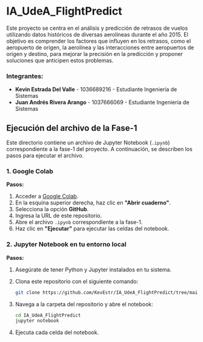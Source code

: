 # IA_UdeA_FlightPredict

Este proyecto se centra en el análisis y predicción de retrasos de vuelos utilizando datos históricos de diversas aerolíneas durante el año 2015. El objetivo es comprender los factores que influyen en los retrasos, como el aeropuerto de origen, la aerolínea y las interacciones entre aeropuertos de origen y destino, para mejorar la precisión en la predicción y proponer soluciones que anticipen estos problemas.

### Integrantes:
- **Kevin Estrada Del Valle** - 1036689216 - Estudiante Ingeniería de Sistemas
- **Juan Andrés Rivera Arango** - 1037666069 - Estudiante Ingeniería de Sistemas

## Ejecución del archivo de la Fase-1

Este directorio contiene un archivo de Jupyter Notebook (`.ipynb`) correspondiente a la fase-1 del proyecto. A continuación, se describen los pasos para ejecutar el archivo.

### 1. Google Colab

**Pasos:**

1. Acceder a [Google Colab](https://colab.research.google.com/).
2. En la esquina superior derecha, haz clic en **"Abrir cuaderno"**.
3. Selecciona la opción **GitHub**.
4. Ingresa la URL de este repositorio.
5. Abre el archivo `.ipynb` correspondiente a la fase-1.
6. Haz clic en **"Ejecutar"** para ejecutar las celdas del notebook.

### 2. Jupyter Notebook en tu entorno local

**Pasos:**

1. Asegúrate de tener Python y Jupyter instalados en tu sistema.
2. Clona este repositorio con el siguiente comando:

    ```bash
    git clone https://github.com/KevEstr/IA_UdeA_FlightPredict/tree/main
    ```

3. Navega a la carpeta del repositorio y abre el notebook:

    ```bash
    cd IA_UdeA_FlightPredict
    jupyter notebook
    ```

4. Ejecuta cada celda del notebook.
